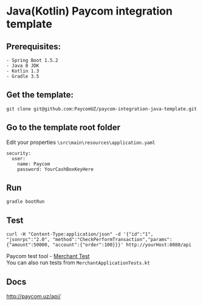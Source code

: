 # Java(Kotlin) Paycom integration template

## Prerequisites:
````
- Spring Boot 1.5.2
- Java 8 JDK
- Kotlin 1.3
- Gradle 3.5
````
## Get the template:
````
git clone git@github.com:PaycomUZ/paycom-integration-java-template.git
````
## Go to the template root folder
Edit your properties `\src\main\resources\application.yaml` <br>
````
security:
  user:
    name: Paycom
    password: YourCashBoxKeyHere
````
## Run
````
gradle bootRun
````
## Test
````
curl -H "Content-Type:application/json" -d '{"id":"1", "jsonrpc":"2.0", "method":"CheckPerformTransaction","params":{"amount":50000, "account":{"order":100}}}' http://yourHost:8080/api
````
Paycom test tool - [Merchant Test](http://test.paycom.uz/) <br>
You can also run tests from `MerchantApplicationTests.kt`

## Docs
http://paycom.uz/api/

